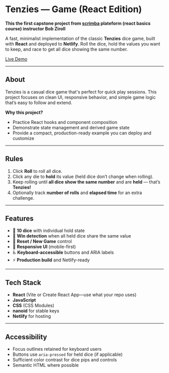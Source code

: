 # Tenzies — Game (React Edition)

**This the first capstone project from [scrimba](https://scrimba.com/learn-react-c0e) plateform (react basics course) instructor Bob Ziroll**

A fast, minimalist implementation of the classic **Tenzies** dice game, built with **React** and deployed to **Netlify**. Roll the dice, hold the values you want to keep, and race to get all dice showing the same number.

[Live Demo](https://tenzies-game-sc1.netlify.app/)

---

## About


Tenzies is a casual dice game that's perfect for quick play sessions. This project focuses on clean UI, responsive behavior, and simple game logic that’s easy to follow and extend.

**Why this project?**

- Practice React hooks and component composition
- Demonstrate state management and derived game state
- Provide a compact, production-ready example you can deploy and customize

---

## Rules

1. Click **Roll** to roll all dice.
2. Click any die to **hold** its value (held dice don’t change when rolling).
3. Keep rolling until **all dice show the same number** and are **held** — that’s **Tenzies!**
4. Optionally track **number of rolls** and **elapsed time** for an extra challenge.

---

## Features

- 🎲 **10 dice** with individual hold state
- 🧠 **Win detection** when all held dice share the same value
- 🔁 **Reset / New Game** control
- 📱 **Responsive UI** (mobile-first)
- ♿ **Keyboard-accessible** buttons and ARIA labels
- ⚡ **Production build** and Netlify-ready

---

## Tech Stack

- **React** (Vite or Create React App—use what your repo uses)
- **JavaScript**
- **CSS** (CSS Modules)
- **nanoid** for stable keys
- **Netlify** for hosting

---

## Accessibility

- Focus outlines retained for keyboard users
- Buttons use `aria-pressed` for held dice (if applicable)
- Sufficient color contrast for dice pips and controls
- Semantic HTML where possible
